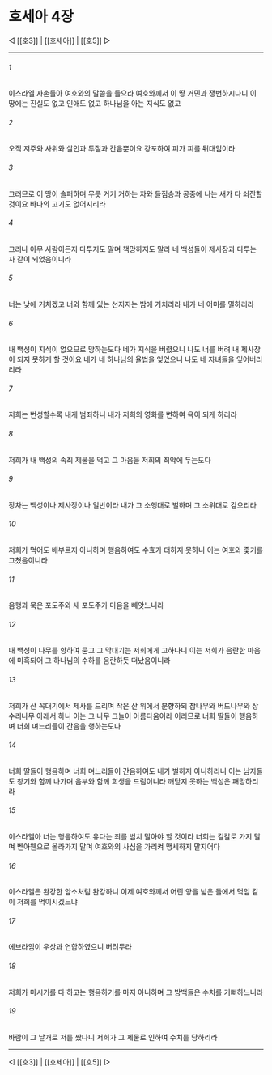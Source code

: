 ﻿# 호세아 4장

◁ [[호3]] | [[호세아]] | [[호5]] ▷
***

###### 1
이스라엘 자손들아 여호와의 말씀을 들으라 여호와께서 이 땅 거민과 쟁변하시나니 이 땅에는 진실도 없고 인애도 없고 하나님을 아는 지식도 없고

###### 2
오직 저주와 사위와 살인과 투절과 간음뿐이요 강포하여 피가 피를 뒤대임이라

###### 3
그러므로 이 땅이 슬퍼하며 무릇 거기 거하는 자와 들짐승과 공중에 나는 새가 다 쇠잔할 것이요 바다의 고기도 없어지리라

###### 4
그러나 아무 사람이든지 다투지도 말며 책망하지도 말라 네 백성들이 제사장과 다투는 자 같이 되었음이니라

###### 5
너는 낮에 거치겠고 너와 함께 있는 선지자는 밤에 거치리라 내가 네 어미를 멸하리라

###### 6
내 백성이 지식이 없으므로 망하는도다 네가 지식을 버렸으니 나도 너를 버려 내 제사장이 되지 못하게 할 것이요 네가 네 하나님의 율법을 잊었으니 나도 네 자녀들을 잊어버리리라

###### 7
저희는 번성할수록 내게 범죄하니 내가 저희의 영화를 변하여 욕이 되게 하리라

###### 8
저희가 내 백성의 속죄 제물을 먹고 그 마음을 저희의 죄악에 두는도다

###### 9
장차는 백성이나 제사장이나 일반이라 내가 그 소행대로 벌하며 그 소위대로 갚으리라

###### 10
저희가 먹어도 배부르지 아니하며 행음하여도 수효가 더하지 못하니 이는 여호와 좇기를 그쳤음이니라

###### 11
음행과 묵은 포도주와 새 포도주가 마음을 빼앗느니라

###### 12
내 백성이 나무를 향하여 묻고 그 막대기는 저희에게 고하나니 이는 저희가 음란한 마음에 미혹되어 그 하나님의 수하를 음란하듯 떠났음이니라

###### 13
저희가 산 꼭대기에서 제사를 드리며 작은 산 위에서 분향하되 참나무와 버드나무와 상수리나무 아래서 하니 이는 그 나무 그늘이 아름다움이라 이러므로 너희 딸들이 행음하며 너희 며느리들이 간음을 행하는도다

###### 14
너희 딸들이 행음하며 너희 며느리들이 간음하여도 내가 벌하지 아니하리니 이는 남자들도 창기와 함께 나가며 음부와 함께 희생을 드림이니라 깨닫지 못하는 백성은 패망하리라

###### 15
이스라엘아 너는 행음하여도 유다는 죄를 범치 말아야 할 것이라 너희는 길갈로 가지 말며 벧아웬으로 올라가지 말며 여호와의 사심을 가리켜 맹세하지 말지어다

###### 16
이스라엘은 완강한 암소처럼 완강하니 이제 여호와께서 어린 양을 넓은 들에서 먹임 같이 저희를 먹이시겠느냐

###### 17
에브라임이 우상과 연합하였으니 버려두라

###### 18
저희가 마시기를 다 하고는 행음하기를 마지 아니하며 그 방백들은 수치를 기뻐하느니라

###### 19
바람이 그 날개로 저를 쌌나니 저희가 그 제물로 인하여 수치를 당하리라

***
◁ [[호3]] | [[호세아]] | [[호5]] ▷